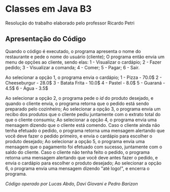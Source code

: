 # Classes em Java B3
Resolução do trabalho elaborado pelo professor Ricardo Petri

## Apresentação do Código
Quando o código é executado, o programa apresenta o nome do restaurante e pede o nome do usuário (cliente); 
O programa então envia um menu de opções ao cliente, sendo elas:
1 - Visualizar o cardápio;
2 - Fazer pedido;
3 - Visualizar a comanda;
4 - Comer;
5 - Pagar;
6 - Sair.

Ao selecionar a opção 1, o programa envia o cardápio;
1 - Pizza - 70.0$
2 - Cheeseburgur - 28.0$
3 - Batata Frita - 10.0$
4 - Pastel - 8.0$
5 - Guaraná - 4.5$
6 - Água - 3.5$

Ao selecionar a opção 2, o programa pede o *id* do produto desejado, e quando o cliente envia, o programa retorna que o pedido está sendo preparado pelo cozinheiro;
Ao selecionar a opção 3, o programa envia um recibo dos produtos que o cliente pediu juntamente com o extrato total do que o cliente consumiu;
Ao selecionar a opção 4, o programa envia uma mensagem dizendo que o cliente está comendo. Caso o cliente ainda não tenha efetuado o pedido, o programa retorna uma mensagem alertando que você deve fazer o pedido primeiro, e envia o cardápio para escolher o produto desejado;
Ao selecionar a opção 5, o programa envia uma mensagem que o pagamento foi efetuado com sucesso, juntamente com o saldo do cliente. Caso o cliente não tenha feito o pedido, o programa retorna uma mensagem alertando que você deve antes fazer o pedido, e envia o cardápio para escolher o produto desejado;
Ao selecionar a opção 6, o programa envia uma mensagem dizendo "até logo!", e encerra o programa.










*Código operado por Lucas Abdo, Davi Giovani e Pedro Barizon*
